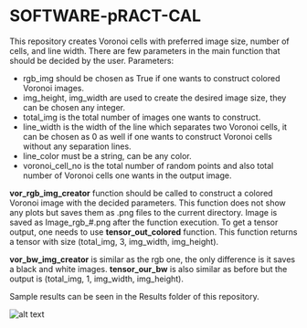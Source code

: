 # SOFTWARE-pRACT-CAL
  This repository creates Voronoi cells with preferred image size, number of cells, and line width. There are few parameters in the main function that should be decided by the user.
Parameters:
  * rgb_img should be chosen as True if one wants to construct colored Voronoi images.
  * img_height, img_width are used to create the desired image size, they can be chosen any integer.
  * total_img is the total number of images one wants to construct.
  * line_width is the width of the line which separates two Voronoi cells, it can be chosen as 0 as well if one wants to construct Voronoi cells without any separation lines.
  * line_color must be a string, can be any color.
  * voronoi_cell_no is the total number of random points and also total number of Voronoi cells one wants in the output image.
  
  **vor_rgb_img_creator** function should be called to construct a colored Voronoi image with the decided parameters. This function does not show any plots but saves them as .png files to the current directory.
 Image is saved as Image_rgb_#.png after the function execution.
  To get a tensor output, one needs to use **tensor_out_colored** function. This function returns a tensor with size (total_img, 3, img_width, img_height).
  
  **vor_bw_img_creator** is similar as the rgb one, the only difference is it saves a black and white images.
  **tensor_our_bw** is also similar as before but the output is (total_img, 1, img_width, img_height).

  Sample results can be seen in the Results folder of this repository.

![alt text]([https://github.com/adam-p/markdown-here/raw/master/src/common/images/icon48.png](https://github.com/cemdaloglu/SOFTWARE-pRACT-CAL/blob/main/Results/Image_rgb%202_lines.png) "Logo Title Text 1")
